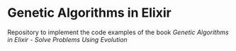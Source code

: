 # Genetic Algorithms in Elixir
Repository to implement the code examples of the book *Genetic Algorithms in Elixir - Solve Problems Using Evolution*
